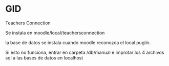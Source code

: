 # GID
Teachers Connection

Se instala en moodle/local/teachersconnection

la base de datos se instala cuando moodle reconozca el local puglin.

Si esto no funciona, entrar en carpeta /db/manual e improtar los 4 archivos sql a las bases de datos en localhost